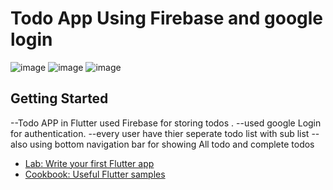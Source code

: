 # Todo App Using Firebase and google login


![image](https://user-images.githubusercontent.com/66877730/149659878-c5769f09-4f68-43ca-ab41-967ab85d1e99.png)
![image](https://user-images.githubusercontent.com/66877730/149659885-de8e34cf-fd7e-44a0-a25c-c5cbf9000822.png)
![image](https://user-images.githubusercontent.com/66877730/149660002-5c62581b-9db4-4bd2-9f46-d13b684205aa.png)


## Getting Started

--Todo APP in Flutter used Firebase for storing todos .
--used google Login for authentication.
--every user have thier seperate todo list with sub list
--also using bottom navigation bar for showing  All  todo and complete todos 



- [Lab: Write your first Flutter app](https://flutter.dev/docs/get-started/codelab)
- [Cookbook: Useful Flutter samples](https://flutter.dev/docs/cookbook)



